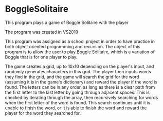 BoggleSolitaire
===============

This program plays a game of Boggle Solitaire with the player

The program was created in VS2010

This program was assigned as a school project in order to have practice in both object oriented programming and recursion.
The object of this program is to allow the user to play Boggle Solitaire, which is a variation of Boggle that is
for one player to play.

The game creates a grid, up to 10x10 depending on the player's input, and randomly generates characters in this grid.  The
player then inputs words they find in the grid, and the game will search the grid for the word (assuming it is in
the game's dictionary) and reward the player if the word is found.  The letters can be in any order, as long as there is
a clear path from the first letter to the last letter by going through adjacent spaces.  This is checked by iterating
through the array, then recursively searching for words when the first letter of the word is found.  This search continues
until it is unable to finish the word, or it is able to finish the word and reward the player for the word they searched
for.
